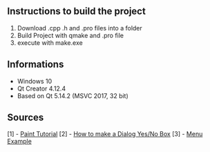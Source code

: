 ## Instructions to build the project
1. Download .cpp .h and .pro files into a folder
1. Build Project with qmake and .pro file
1. execute with make.exe

## Informations
- Windows 10
- Qt Creator 4.12.4
- Based on Qt 5.14.2 (MSVC 2017, 32 bit)

## Sources
[1] - [Paint Tutorial](https://doc.qt.io/qt-5/qtwidgets-widgets-scribble-example.html)
[2] - [How to make a Dialog Yes/No Box](https://stackoverflow.com/questions/13111669/yes-no-message-box-using-qmessagebox)
[3] - [Menu Example](https://doc.qt.io/qt-5/qtwidgets-mainwindows-menus-example.html)
